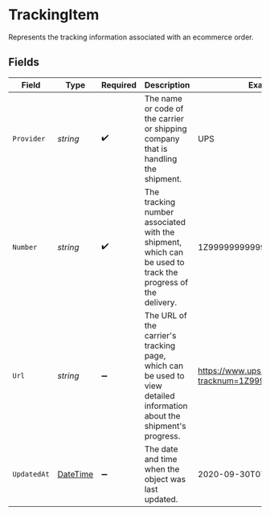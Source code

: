 # TrackingItem

Represents the tracking information associated with an ecommerce order.


## Fields

| Field                                                                                                                 | Type                                                                                                                  | Required                                                                                                              | Description                                                                                                           | Example                                                                                                               |
| --------------------------------------------------------------------------------------------------------------------- | --------------------------------------------------------------------------------------------------------------------- | --------------------------------------------------------------------------------------------------------------------- | --------------------------------------------------------------------------------------------------------------------- | --------------------------------------------------------------------------------------------------------------------- |
| `Provider`                                                                                                            | *string*                                                                                                              | :heavy_check_mark:                                                                                                    | The name or code of the carrier or shipping company that is handling the shipment.                                    | UPS                                                                                                                   |
| `Number`                                                                                                              | *string*                                                                                                              | :heavy_check_mark:                                                                                                    |  The tracking number associated with the shipment, which can be used to track the progress of the delivery.           | 1Z9999999999999999                                                                                                    |
| `Url`                                                                                                                 | *string*                                                                                                              | :heavy_minus_sign:                                                                                                    | The URL of the carrier's tracking page, which can be used to view detailed information about the shipment's progress. | https://www.ups.com/track?tracknum=1Z9999999999999999                                                                 |
| `UpdatedAt`                                                                                                           | [DateTime](https://learn.microsoft.com/en-us/dotnet/api/system.datetime?view=net-5.0)                                 | :heavy_minus_sign:                                                                                                    | The date and time when the object was last updated.                                                                   | 2020-09-30T07:43:32.000Z                                                                                              |
